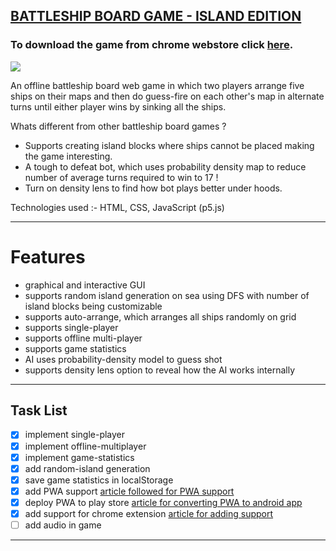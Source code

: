 ## [BATTLESHIP BOARD GAME - ISLAND EDITION](https://chromewebstore.google.com/detail/battleship/ebkjodkggmaecphknjfepmdibcaddjbh?utm_source=github)

### To download the game from chrome webstore click [here](https://chromewebstore.google.com/detail/battleship/ebkjodkggmaecphknjfepmdibcaddjbh?utm_source=github).

[<img src="https://storage.googleapis.com/web-dev-uploads/image/WlD8wC6g8khYWPJUsQceQkhXSlv1/UV4C4ybeBTsZt43U4xis.png">](https://chromewebstore.google.com/detail/battleship/ebkjodkggmaecphknjfepmdibcaddjbh?utm_source=github)

An offline battleship board web game in which two players arrange five ships on their maps and then do guess-fire on each other's map in alternate turns until either player wins by sinking all the ships. 

Whats different from other battleship board games ?

* Supports creating island blocks where ships cannot be placed making the game interesting. 
* A tough to defeat bot, which uses probability density map to reduce number of average turns required to win to 17 ! 
* Turn on density lens to find how bot plays better under hoods.

Technologies used :- HTML, CSS, JavaScript (p5.js)
_________________________________________________________________________________________________________
 # Features
 * graphical and interactive GUI
 * supports random island generation on sea using DFS with number of island blocks being customizable
 * supports auto-arrange, which arranges all ships randomly on grid
 * supports single-player
 * supports offline multi-player
 * supports game statistics
 * AI uses probability-density model to guess shot
 * supports density lens option to reveal how the AI works internally
 ________________________________________________________________________________________________________
 ## Task List
 
 - [x] implement single-player
 - [x] implement offline-multiplayer
 - [x] implement game-statistics
 - [x] add random-island generation
 - [x] save game statistics in localStorage
 - [x] add PWA support [article followed for PWA support](https://cloudbytes.dev/snippets/convert-a-pelican-website-to-pwa-using-workbox)
 - [x] deploy PWA to play store [article for converting PWA to android app](https://developers.google.com/codelabs/pwa-in-play#0)
 - [x] add support for chrome extension [article for adding support](https://dev.to/chromiumdev/shipping-pwas-as-chrome-extensions-3l5c)
 - [ ] add audio in game
 ________________________________________________________________________________________________________
 
